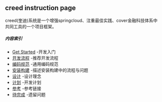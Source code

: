 ## creed instruction page
  creed(奎迪)系统是一个增强springcloud、注重最佳实践、cover金融科技体系中共同工具的一个项目框架。
##### 内容索引
* [Get Started](getstarted.md) -开发入门
* [开发流程](procedure.md) -推荐开发流程
* [编码规范](codeguide.md) -通用编码规范
* [安装构建](build.md) -描述安装构建中的流程与问题
* [设计](design.md) -设计理念
* [计划](plan.md) -开发计划
* [参考](reference.md) -参考链接
* [待完成](issue.md) -遗留问题
